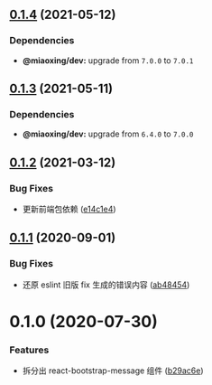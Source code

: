 ## [0.1.4](https://github.com/twinh/react-bootstrap-message/compare/v0.1.3...v0.1.4) (2021-05-12)





### Dependencies

* **@miaoxing/dev:** upgrade from `7.0.0` to `7.0.1`

## [0.1.3](https://github.com/twinh/react-bootstrap-message/compare/v0.1.2...v0.1.3) (2021-05-11)





### Dependencies

* **@miaoxing/dev:** upgrade from `6.4.0` to `7.0.0`

## [0.1.2](https://github.com/twinh/react-bootstrap-message/compare/v0.1.1...v0.1.2) (2021-03-12)


### Bug Fixes

* 更新前端包依赖 ([e14c1e4](https://github.com/twinh/react-bootstrap-message/commit/e14c1e4f991fe8df14ba50dd3cf4ff30f65b22d6))

## [0.1.1](https://github.com/twinh/react-bootstrap-message/compare/v0.1.0...v0.1.1) (2020-09-01)


### Bug Fixes

* 还原 eslint 旧版 fix 生成的错误内容 ([ab48454](https://github.com/twinh/react-bootstrap-message/commit/ab48454bc46302925772ef33f4e749b5ead184e1))

# 0.1.0 (2020-07-30)


### Features

* 拆分出 react-bootstrap-message 组件 ([b29ac6e](https://github.com/twinh/react-bootstrap-message/commit/b29ac6e40c68452885fdef10a3fadca748d77236))
